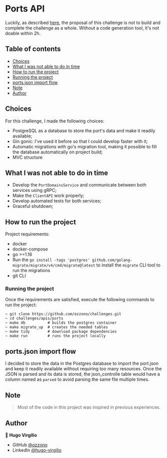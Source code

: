 # Ports API

Luckily, as described [here](./DESCRIPTION.md), the proposal of this challenge is not to build and complete the challenge as a whole. Without a code generation tool, it's not doable within 2h.

## Table of contents

- [Choices](#choices)
- [What I was not able to do in time](#what-i-was-not-able-to-do-in-time)
- [How to run the project](#how-to-run-the-project)
- [Running the project](#running-the-project)
- [ports.json import flow](#portsjson-import-flow)
- [Note](#note)
- [Author](#author)

## Choices

For this challenge, I made the following choices:

- PostgreSQL as a database to store the port's data and make it readily available;
- Gin gonic: I've used it before so that I could develop faster with it;
- Automatic migrations with go's migration tool, making it possible to fill the database automatically on project build;
- MVC structure

## What I was not able to do in time

- Develop the `PortDomainsService` and communicate between both services using gRPC;
- Make the `ClientAPI` work properly;
- Develop automated tests for both services;
- Graceful shutdown;

## How to run the project

Project requirements:

- docker
- docker-compose
- go >=1.16
- Run the `go install -tags 'postgres' github.com/golang-migrate/migrate/v4/cmd/migrate@latest` to install the `migrate` CLI tool to run the migrations
- git CLI

### Running the project

Once the requirements are satisfied, execute the following commands to run the project:

```shell
~ git clone https://github.com/ozzono/challenges.git
~ cd challenges/apis/ports 
~ make db          # builds the postgres container
~ make migrate_up  # creates the needed tables
~ make tidy        # download package dependencies
~ make run         # runs the project locally
```

## ports.json import flow

I decided to store the data in the Postgres database to import the port.json and keep it readily available without requiring too many resources. Once the JSON is parsed and its data is stored, the json_controlle table would have a column named as `parsed` to avoid parsing the same file multiple times.

## Note

> Most of the code in this project was inspired in previous experiences.

## Author

👤 **Hugo Virgílio**

- GitHub [@ozzono](https://github.com/ozzono)
- LinkedIn [@hugo-virgilio](https://www.linkedin.com/in/hugo-virgilio/?locale=en_US)
